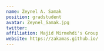 ```yaml
---
name: Zeynel A. Samak
position: gradstudent
avatar: Zeynel_Samak.jpg
twitter: 
affiliation: Majid Mirmehdi's Group 
website: https://zakamas.github.io/
---
```

